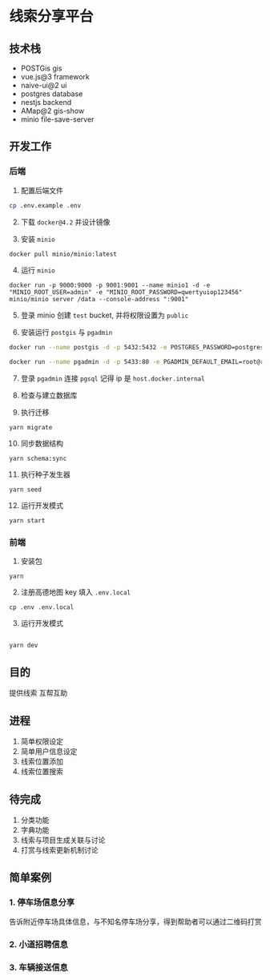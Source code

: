 # 线索分享平台

## 技术栈

- POSTGis gis
- vue.js@3 framework
- naive-ui@2 ui
- postgres database
- nestjs backend
- AMap@2 gis-show
- minio file-save-server

## 开发工作

### 后端

1. 配置后端文件

```bash
cp .env.example .env
```

2. 下载 `docker@4.2` 并设计镜像

3. 安装 `minio`

```bash
docker pull minio/minio:latest
```

4. 运行 `minio`

```
docker run -p 9000:9000 -p 9001:9001 --name minio1 -d -e "MINIO_ROOT_USER=admin" -e "MINIO_ROOT_PASSWORD=qwertyuiop123456" minio/minio server /data --console-address ":9001"
```

5. 登录 minio 创建 `test` bucket, 并将权限设置为 `public`

6. 安装运行 `postgis` 与 `pgadmin`

```bash
docker run --name postgis -d -p 5432:5432 -e POSTGRES_PASSWORD=postgres -d postgis/postgis

docker run --name pgadmin -d -p 5433:80 -e PGADMIN_DEFAULT_EMAIL=root@root.com -e PGADMIN_DEFAULT_PASSWORD=123456 dpage/pgadmin4
```

7. 登录 `pgadmin` 连接 `pgsql` 记得 ip 是 `host.docker.internal`

8. 检查与建立数据库

9. 执行迁移

```
yarn migrate
```

10. 同步数据结构

```
yarn schema:sync
```

11. 执行种子发生器

```
yarn seed
```

12. 运行开发模式

```
yarn start
```

### 前端

1. 安装包

```
yarn
```

2. 注册高德地图 key 填入 `.env.local`

```
cp .env .env.local
```

3. 运行开发模式

```

yarn dev

```

## 目的

提供线索
互帮互助

## 进程

1. 简单权限设定
2. 简单用户信息设定
3. 线索位置添加
4. 线索位置搜索

## 待完成

1. 分类功能
2. 字典功能
3. 线索与项目生成关联与讨论
4. 打赏与线索更新机制讨论

## 简单案例

### 1. 停车场信息分享

告诉附近停车场具体信息，与不知名停车场分享，得到帮助者可以通过二维码打赏

### 2. 小道招聘信息

### 3. 车辆接送信息

```

```
